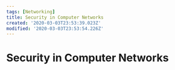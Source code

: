 ```yaml
---
tags: [Networking]
title: Security in Computer Networks
created: '2020-03-03T23:53:39.023Z'
modified: '2020-03-03T23:53:54.226Z'
---
```


# Security in Computer Networks

